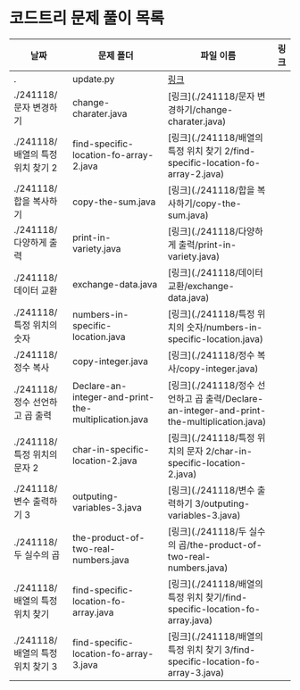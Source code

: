 # 코드트리 문제 풀이 목록
| 날짜 | 문제 폴더 | 파일 이름 | 링크 |
| ---- | -------- | -------- | ---- |
| . | update.py | [링크](./update.py) |
| ./241118/문자 변경하기 | change-charater.java | [링크](./241118/문자 변경하기/change-charater.java) |
| ./241118/배열의 특정 위치 찾기 2 | find-specific-location-fo-array-2.java | [링크](./241118/배열의 특정 위치 찾기 2/find-specific-location-fo-array-2.java) |
| ./241118/합을 복사하기 | copy-the-sum.java | [링크](./241118/합을 복사하기/copy-the-sum.java) |
| ./241118/다양하게 출력 | print-in-variety.java | [링크](./241118/다양하게 출력/print-in-variety.java) |
| ./241118/데이터 교환 | exchange-data.java | [링크](./241118/데이터 교환/exchange-data.java) |
| ./241118/특정 위치의 숫자 | numbers-in-specific-location.java | [링크](./241118/특정 위치의 숫자/numbers-in-specific-location.java) |
| ./241118/정수 복사 | copy-integer.java | [링크](./241118/정수 복사/copy-integer.java) |
| ./241118/정수 선언하고 곱 출력 | Declare-an-integer-and-print-the-multiplication.java | [링크](./241118/정수 선언하고 곱 출력/Declare-an-integer-and-print-the-multiplication.java) |
| ./241118/특정 위치의 문자 2 | char-in-specific-location-2.java | [링크](./241118/특정 위치의 문자 2/char-in-specific-location-2.java) |
| ./241118/변수 출력하기 3 | outputing-variables-3.java | [링크](./241118/변수 출력하기 3/outputing-variables-3.java) |
| ./241118/두 실수의 곱 | the-product-of-two-real-numbers.java | [링크](./241118/두 실수의 곱/the-product-of-two-real-numbers.java) |
| ./241118/배열의 특정 위치 찾기 | find-specific-location-fo-array.java | [링크](./241118/배열의 특정 위치 찾기/find-specific-location-fo-array.java) |
| ./241118/배열의 특정 위치 찾기 3 | find-specific-location-fo-array-3.java | [링크](./241118/배열의 특정 위치 찾기 3/find-specific-location-fo-array-3.java) |
